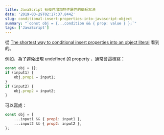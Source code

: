 ```yaml
---
title: JavaScript 有條件增加物件屬性的簡短寫法
date: '2019-03-29T02:17:37.844Z'
slug: conditional-insert-properties-into-javascript-object
summary: "`const obj = {...condition && { prop: value } };`"
tags: ['JavaScript']
---
```


從 [The shortest way to conditional insert properties into an object literal](https://dev.to/jfet97/the-shortest-way-to-conditional-insert-properties-into-an-object-literal-4ag7) 看到的。

例如，為了避免出現 undefined 的 property ，通常會這樣寫：

```js
const obj = {};  
if (input1) {  
    obj.prop1 = input1;  
}  
if (input2) {  
    obj.prop2 = input2;  
}
```

可以寫成：

```js
const obj = {  
    ...input1 && { prop1: input1 },  
    ...input2 && { prop2: input2 }, 
};
```
